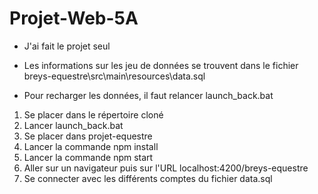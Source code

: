 # Projet-Web-5A

- J'ai fait le projet seul
  
- Les informations sur les jeu de données se trouvent dans le fichier breys-equestre\src\main\resources\data.sql

- Pour recharger les données, il faut relancer launch_back.bat
  
1) Se placer dans le répertoire cloné
2) Lancer launch_back.bat
3) Se placer dans projet-equestre
4) Lancer la commande npm install
5) Lancer la commande npm start
6) Aller sur un navigateur puis sur l'URL localhost:4200/breys-equestre
7) Se connecter avec les différents comptes du fichier data.sql
